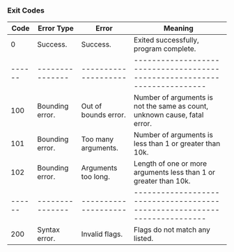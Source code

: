 ### Exit Codes

| Code   | Error Type      | Error                | Meaning                                                                   |
| ------ | --------------- | -------------------- | ------------------------------------------------------------------------- |
| 0      | Success.        | Success.             | Exited successfully, program complete.                                    |
| ------ | --------------- | -------------------- | ------------------------------------------------------------------------- |
| 100    | Bounding error. | Out of bounds error. | Number of arguments is not the same as count, unknown cause, fatal error. |
| 101    | Bounding error. | Too many arguments.  | Number of arguments is less than 1 or greater than 10k.                   |
| 102    | Bounding error. | Arguments too long.  | Length of one or more arguments less than 1 or greater than 10k.          |
| ------ | --------------- | -------------------- | ------------------------------------------------------------------------- |
| 200    | Syntax error.   | Invalid flags.       | Flags do not match any listed.                                            |
